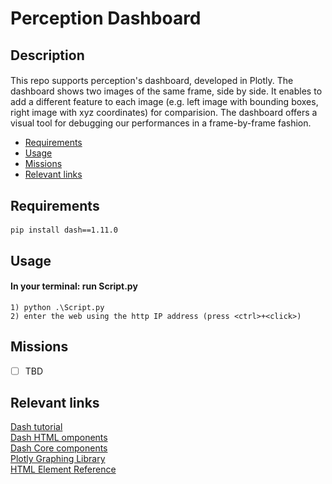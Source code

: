 
# Perception Dashboard 

## Description
#### 
This repo supports perception's dashboard, developed in Plotly. 
The dashboard shows two images of the same frame, side by side. It enables to add a different feature to each image (e.g. left image with bounding boxes, right image with xyz coordinates) for comparision. 
The dashboard offers a visual tool for debugging our performances in a frame-by-frame fashion.
 
 
  - [Requirements](#Requirements)
  - [Usage](#usage)
  - [Missions](#missions)
  - [Relevant links](#relevant-links)

## Requirements
#### 
``` 
pip install dash==1.11.0
```


## Usage
#### In your terminal: run Script.py
``` 
1) python .\Script.py 
2) enter the web using the http IP address (press <ctrl>+<click>)
```

## Missions
- [ ] TBD

## Relevant links
[Dash tutorial](https://dash.plotly.com/)\
[Dash HTML omponents](https://dash.plotly.com/dash-html-components)\
[Dash Core components](https://dash.plotly.com/dash-core-components)\
[Plotly Graphing Library](https://plotly.com/python/)\
[HTML Element Reference](https://www.w3schools.com/TAGS/default.asp)
